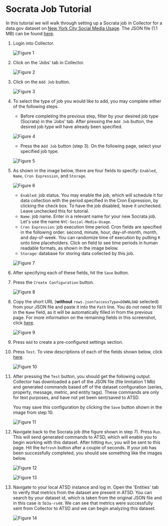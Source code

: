 # Socrata Job Tutorial

In this tutorial we will walk through setting up a Socrata job in Collector for a data.gov dataset on [New York City Social Media Usage](https://catalog.data.gov/dataset/nyc-social-media-usage-555a2).
The JSON file (1.1 MB) can be found [here](https://data.cityofnewyork.us/api/views/5b3a-rs48/rows.json?accessType=DOWNLOAD).

1. Login into Collector.

   ![Figure 1](images/Figure1.png)

2. Click on the 'Jobs' tab in Collector.

   ![Figure 2](images/Figure2.png)

3. Click on the `Add Job` button.

   ![Figure 3](images/Figure3.png)

4. To select the type of job you would like to add, you may complete either of the following steps.

   - Before completing the previous step, filter by your desired job type (Socrata) in the 'Jobs' tab. After pressing the `Add Job` button, the desired job type will have already been specified.
	
   ![Figure 4](images/Figure4.png)

   - Press the `Add Job` button (step 3). On the following page, select your specified job type.
	
   ![Figure 5](images/Figure5.png)

5. As shown in the image below, there are four fields to specify: `Enabled`, `Name`, `Cron Expression`, and `Storage`.

   ![Figure 6](images/Figure6.png)

   - `Enabled`: job status. You may enable the job, which will schedule it for data collection with the period specified in the Cron Expression, by clicking the check box. To 
      have the job disabled, leave it unchecked. Leave unchecked this for tutorial. 
   - `Name`: job name. Enter in a relevant name for your new Socrata job. Let's use the name `NYC-Social-Media-Usage`.
   - `Cron Expression`: job execution time period. Cron fields are specified in the following order: second, minute, hour, day-of-month, month, and day-of-week. You can randomize time of execution by putting `R` onto time placeholders. Click 
	  on field to see time periods in human readable formats, as shown in the image below. 
   - `Storage`: database for storing data collected by this job. 
	  
   ![Figure 7](images/Figure7.png)
	
6. After specifying each of these fields, hit the `Save` button.
7. Press the `Create Configuration` button.

   ![Figure 8](images/Figure8.png)

8. Copy the short URL (**without** `rows.json?accessType=DOWNLOAD` selected) from your JSON file and paste it into the `Path` line. You do not need to fill in the `Name` field, as 
   it will be automatically filled in from the previous page. For more information on the remaining fields in this screenshot, click [here](https://github.com/axibase/axibase-collector-docs/blob/master/jobs/socrata.md#job-configuration).
   
   ![Figure 9](images/Figure9.png)
   
9. Press `Add` to create a pre-configured settings section.
10. Press `Test`. To view descriptions of each of the fields shown below, click [here](https://github.com/axibase/axibase-collector-docs/blob/master/jobs/socrata.md#job-configuration). 

    ![Figure 10](images/Figure10.png)

11. After pressing the `Test` button, you should get the following output. Collector has downloaded a part of the JSON file (file limitation 1 Mb) and generated commands based off of 
    the dataset configuration (series, property, message, metric, and entity tags). These commands are only for text purposes, and have not yet been sent/saved to ATSD. 
    
    You may save this configuration by clicking the `Save` button shown in the image from step 10. 

    ![Figure 11](images/Figure11.png)
    
12. Navigate back to the Socrata job (the figure shown in step 7). Press `Run`. This will send generated commands to ATSD, which will enable you to begin working with this dataset.
    After hitting `Run`, you will be sent to this page. Hit the `Refresh` button after a couple of seconds. If your job has been successfully completed, you should see something
    like the images below.
    
    ![Figure 12](images/Figure12.png)
    
    ![Figure 13](images/Figure13.png)
       
13. Navigate to your local ATSD instance and log in. Open the 'Entities' tab to verify that metrics from the dataset are present in ATSD. You can search by your dataset id, which
    is taken from the original JSON file and in this case is `5b3a-rs48`. We can see that metrics were successfully sent from Collector to ATSD and we can begin analyzing this 
    dataset.   
 
    ![Figure 14](images/Figure14.png)


     
     


